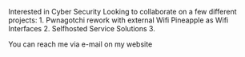 Interested in Cyber Security
Looking to collaborate on a few different projects:
        1. Pwnagotchi rework with external Wifi Pineapple as Wifi Interfaces
        2. Selfhosted Service Solutions
        3. 

You can reach me via e-mail on my website

<!---
tobias-rauch/tobias-rauch is a ✨ special ✨ repository because its `README.md` (this file) appears on your GitHub profile.
You can click the Preview link to take a look at your changes.
--->
